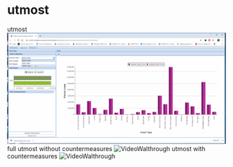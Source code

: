 # utmost
utmost
<img src='https://github.com/Ayshwaryajagadeesan/utmost/blob/implementation_export/utmost.gif' title='onlyskillsadded' width='' alt='VideoWalthrough'/>
full utmost without countermeasures
<img src='https://github.com/Ayshwaryajagadeesan/utmost/blob/implementation_export/utmost_final.gif' title='onlyskillsadded' width='' alt='VideoWalthrough'/>
utmost with countermeasures
<img src='https://github.com/Ayshwaryajagadeesan/utmost/blob/implementation_export/utmost_final1.gif' title='onlyskillsadded' width='' alt='VideoWalthrough'/>
